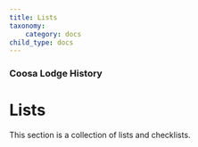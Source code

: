 ```yaml
---
title: Lists
taxonomy:
    category: docs
child_type: docs
---
```


### Coosa Lodge History

# Lists

This section is a collection of lists and checklists.
